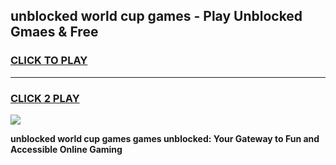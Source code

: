 
## unblocked world cup games - Play Unblocked Gmaes & Free
<h3>
<a href="https://news.freeplayer.one?title=unblocked_world_cup_games&ref=23F">CLICK TO PLAY</a></h3>
<hr>

<h3>
<a href="https://news.freeplayer.one?title=unblocked_world_cup_games&ref=23F">CLICK 2 PLAY</a>
  
</h3>

<a href="https://news.freeplayer.one?title=unblocked_world_cup_games&ref=23F/"><img src="https://clearcache.store/games.png"></a>


**unblocked world cup games games unblocked: Your Gateway to Fun and Accessible Online Gaming**
